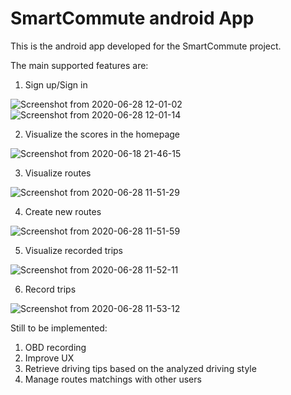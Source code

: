 # SmartCommute android App

This is the android app developed for the SmartCommute project. 

The main supported features are: 

1) Sign up/Sign in

![Screenshot from 2020-06-28 12-01-02](https://user-images.githubusercontent.com/18282531/85944449-1aab5f80-b937-11ea-8e43-83be0cf16785.png)
![Screenshot from 2020-06-28 12-01-14](https://user-images.githubusercontent.com/18282531/85944450-1d0db980-b937-11ea-872a-f6a372627071.png)

2) Visualize the scores in the homepage

![Screenshot from 2020-06-18 21-46-15](https://user-images.githubusercontent.com/18282531/85944370-7d502b80-b936-11ea-960f-f7ed8808f8d9.png)

3) Visualize routes

![Screenshot from 2020-06-28 11-51-29](https://user-images.githubusercontent.com/18282531/85944402-b092ba80-b936-11ea-85c1-f0e3f123d8e3.png)

4) Create new routes

![Screenshot from 2020-06-28 11-51-59](https://user-images.githubusercontent.com/18282531/85944406-b8eaf580-b936-11ea-8935-38f56b344941.png)

5) Visualize recorded trips

![Screenshot from 2020-06-28 11-52-11](https://user-images.githubusercontent.com/18282531/85944408-c0aa9a00-b936-11ea-9446-e2d60a41afb6.png)

6) Record trips

![Screenshot from 2020-06-28 11-53-12](https://user-images.githubusercontent.com/18282531/85944411-c902d500-b936-11ea-98b7-f6bbbcb0040e.png)

Still to be implemented: 
1) OBD recording 
2) Improve UX
3) Retrieve driving tips based on the analyzed driving style
4) Manage routes matchings with other users
